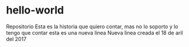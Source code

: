 # hello-world
Repositorio
Esta es la historia que quiero contar, mas no lo soporto y lo tengo que contar
esta es una nueva linea
Nueva linea creada el 18 de aril del 2017
